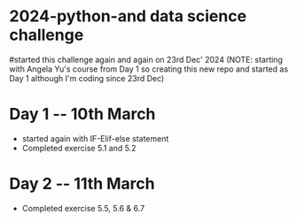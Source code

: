 # 2024-python-and data science challenge
#started this challenge again and again on 23rd Dec' 2024 
(NOTE: starting with Angela Yu's course from Day 1 so creating this new repo and started as Day 1 although I'm coding since 23rd Dec)

# Day 1 -- 10th March
- started again with IF-Elif-else statement
- Completed exercise 5.1 and 5.2

# Day 2 -- 11th March
- Completed exercise 5.5, 5.6 & 6.7
